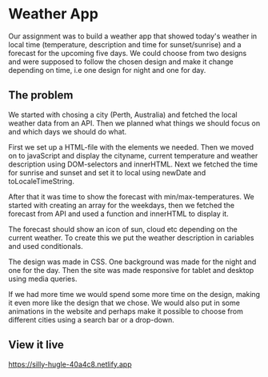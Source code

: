 # Weather App

Our assignment was to build a weather app that showed today's weather in local time (temperature, description and time for sunset/sunrise) and a forecast for the upcoming five days. We could choose from two designs and were supposed to follow the chosen design and make it change depending on time, i.e one design for night and one for day.


## The problem

We started with chosing a city (Perth, Australia) and fetched the local weather data from an API. Then we planned what things we should focus on and which days we should do what. 

First we set up a HTML-file with the elements we needed. Then we moved on to javaScript and display the cityname, current temperature and weather description using DOM-selectors and innerHTML. Next we fetched the time for sunrise and sunset and set it to local using newDate and toLocaleTimeString.

After that it was time to show the forecast with min/max-temperatures. We started with creating an array for the weekdays, then we fetched the forecast from API and used a function and innerHTML to display it.

The forecast should show an icon of sun, cloud etc depending on the current weather. To create this we put the weather description in cariables and used conditionals.

The design was made in CSS. One background was made for the night and one for the day. Then the site was made responsive for tablet and desktop using media queries. 

If we had more time we would spend some more time on the design, making it even more like the design that we chose. We would also put in some animations in the website and perhaps make it possible to choose from different cities using a search bar or a drop-down.

## View it live

https://silly-hugle-40a4c8.netlify.app
